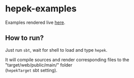 # hepek-examples

Examples rendered live [here](https://quizzical-galileo-25497e.netlify.com/).

## How to run?

Just run `sbt`, wait for shell to load and type `hepek`.  

It will compile sources and render corresponding files to the "target/web/public/main/" folder  
(`hepekTarget` sbt setting).


